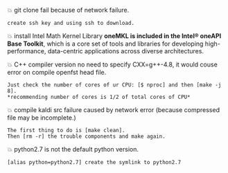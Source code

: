 :collision: git clone fail because of network failure.

    create ssh key and using ssh to download.


:collision: install Intel Math Kernel Library
    **oneMKL is included in the Intel® oneAPI Base Toolkit**, which is a core set of tools and libraries for developing high-performance, data-centric applications across diverse architectures.

:collision: C++ compiler version
    no need to specify CXX=g++-4.8, it would couse error on compile openfst head file.

    Just check the number of cores of ur CPU: [$ nproc] and then [make -j 8].
    *recommending number of cores is 1/2 of total cores of CPU*

:collision: compile kaldi src failure caused by network error (because compressed file may be incomplete.)

    The first thing to do is [make clean].
    Then [rm -r] the trouble components and make again.

:collision: python2.7 is not the default python version.

    [alias python=python2.7] create the symlink to python2.7